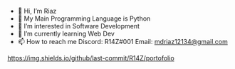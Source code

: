 - 👋 Hi, I’m Riaz
- 🐍 My Main Programming Language is Python
- 👀 I’m interested in Software Development
- 🌱 I’m currently learning Web Dev
- 📫 How to reach me 
Discord: R14Z#001
Email: mdriaz12134@gmail.com

https://img.shields.io/github/last-commit/R14Z/portofolio

<!---
R14Z/R14Z is a ✨ special ✨ repository because its `README.md` (this file) appears on your GitHub profile.
You can click the Preview link to take a look at your changes.
--->
